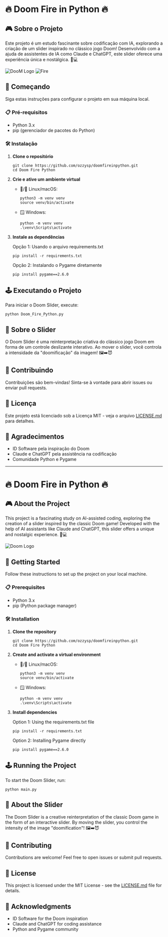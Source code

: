 # 🔥 Doom Fire in Python 🔥

## 🎮 Sobre o Projeto

Este projeto é um estudo fascinante sobre codificação com IA, explorando a criação de um slider inspirado no clássico jogo Doom! Desenvolvido com a ajuda de assistentes de IA como Claude e ChatGPT, este slider oferece uma experiência única e nostálgica. 🤖💻


![DooM Logo](amazdoom/doom_logo_git.png)
![Fire](amazdoom/doom_fire_python.gif)


## 🚀 Começando

Siga estas instruções para configurar o projeto em sua máquina local.

### 📋 Pré-requisitos

- Python 3.x
- pip (gerenciador de pacotes do Python)

### 🛠️ Instalação

1. **Clone o repositório**
   ```
   git clone https://github.com/ozzysp/doomfireinpython.git
   cd Doom Fire Python
   ```

2. **Crie e ative um ambiente virtual**

   - 🐧/ Linux/macOS:
     ```
     python3 -m venv venv
     source venv/bin/activate
     ```
   
   - 🪟 Windows:
     ```
     python -m venv venv
     .\venv\Scripts\activate
     ```

3. **Instale as dependências**

   Opção 1: Usando o arquivo requirements.txt
   ```
   pip install -r requirements.txt
   ```

   Opção 2: Instalando o Pygame diretamente
   ```
   pip install pygame==2.6.0
   ```

## 🕹️ Executando o Projeto

Para iniciar o Doom Slider, execute:

```
python Doom_Fire_Python.py
```

## 🎨 Sobre o Slider

O Doom Slider é uma reinterpretação criativa do clássico jogo Doom em forma de um controle deslizante interativo. Ao mover o slider, você controla a intensidade da "doomificação" da imagem! 🖼️➡️😈

## 🤝 Contribuindo

Contribuições são bem-vindas! Sinta-se à vontade para abrir issues ou enviar pull requests.

## 📜 Licença

Este projeto está licenciado sob a Licença MIT - veja o arquivo [LICENSE.md](LICENSE.md) para detalhes.

## 🙏 Agradecimentos

- ID Software pela inspiração do Doom
- Claude e ChatGPT pela assistência na codificação
- Comunidade Python e Pygame

---

# 🔥 Doom Fire in Python 🔥

## 🎮 About the Project

This project is a fascinating study on AI-assisted coding, exploring the creation of a slider inspired by the classic Doom game! Developed with the help of AI assistants like Claude and ChatGPT, this slider offers a unique and nostalgic experience. 🤖💻

![Doom Logo](assets/logo_doom.png)

## 🚀 Getting Started

Follow these instructions to set up the project on your local machine.

### 📋 Prerequisites

- Python 3.x
- pip (Python package manager)

### 🛠️ Installation

1. **Clone the repository**
   ```
   git clone https://github.com/ozzysp/doomfireinpython.git
   cd Doom Fire Python
   ```

2. **Create and activate a virtual environment**

   - 🐧/ Linux/macOS:
     ```
     python3 -m venv venv
     source venv/bin/activate
     ```
   
   - 🪟 Windows:
     ```
     python -m venv venv
     .\venv\Scripts\activate
     ```

3. **Install dependencies**

   Option 1: Using the requirements.txt file
   ```
   pip install -r requirements.txt
   ```

   Option 2: Installing Pygame directly
   ```
   pip install pygame==2.6.0
   ```

## 🕹️ Running the Project

To start the Doom Slider, run:

```
python main.py
```

## 🎨 About the Slider

The Doom Slider is a creative reinterpretation of the classic Doom game in the form of an interactive slider. By moving the slider, you control the intensity of the image "doomification"! 🖼️➡️😈

## 🤝 Contributing

Contributions are welcome! Feel free to open issues or submit pull requests.

## 📜 License

This project is licensed under the MIT License - see the [LICENSE.md](LICENSE.md) file for details.

## 🙏 Acknowledgments

- ID Software for the Doom inspiration
- Claude and ChatGPT for coding assistance
- Python and Pygame community
